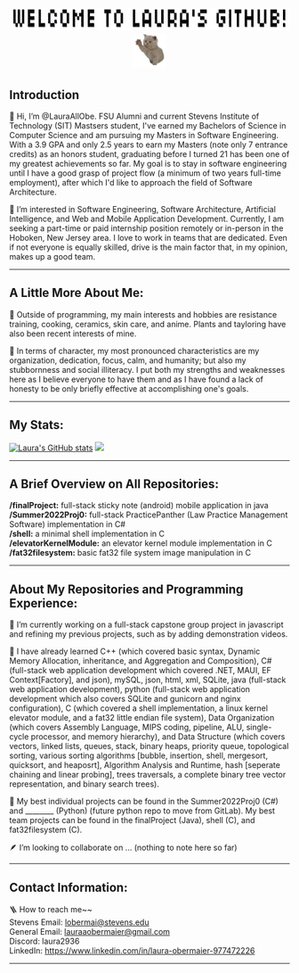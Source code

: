 # <h1 align="center" valign="center"><img src="https://github.com/LauraAllObe/LauraAllObe/blob/main/Welcome to Lauras GitHub!.gif" height="40" /><img src="https://github.com/LauraAllObe/LauraAllObe/blob/main/1311416_eb367.gif" width="60" height="60" /></h1>

## Introduction
🐌 Hi, I’m @LauraAllObe. FSU Alumni and current Stevens Institute of Technology (SIT) Mastsers student, I've earned my 
Bachelors of Science in Computer Science and am pursuing my Masters in Software Engineering. With a 3.9 GPA and only 
2.5 years to earn my Masters (note only 7 entrance credits) as an honors student, graduating before I turned 21 has been
one of my greatest achievements so far. My goal is to stay in software engineering until I have a good grasp of project 
flow (a minimum of two years full-time employment), after which I'd like to approach the field of Software Architecture.

🎻 I’m interested in Software Engineering, Software Architecture, Artificial Intelligence, and Web and Mobile Application
Development. Currently, I am seeking a part-time or paid internship position remotely or in-person in the Hoboken, 
New Jersey area. I love to work in teams that are dedicated. Even if not everyone is equally skilled, drive is the main 
factor that, in my opinion, makes up a good team.
___
## A Little More About Me:
🧸 Outside of programming, my main interests and hobbies are resistance training, cooking, ceramics, skin care, and 
anime. Plants and tayloring have also been recent interests of mine. 

🍯 In terms of character, my most pronounced characteristics are my organization, dedication, focus, calm, and humanity;
but also my stubbornness and social illiteracy. I put both my strengths and weaknesses here as I believe everyone to have
them and as I have found a lack of honesty to be only briefly effective at accomplishing one's goals.
___
## My Stats:
[![Laura's GitHub stats](https://github-readme-stats.vercel.app/api?username=LauraAllObe&theme=graywhite)](https://github.com/anuraghazra/github-readme-stats)
<img src="https://github-readme-stats.vercel.app/api/top-langs/?username=LauraAllObe&theme=graywhite&langs_count=5" href="https://github.com/anuraghazra/github-readme-stats" height="195">
___
## A Brief Overview on All Repositories:
**/finalProject:** full-stack sticky note (android) mobile application in java  
**/Summer2022Proj0:** full-stack PracticePanther (Law Practice Management Software) implementation in C#  
**/shell:** a minimal shell implementation in C  
**/elevatorKernelModule:** an elevator kernel module implementation in C  
**/fat32filesystem:** basic fat32 file system image manipulation in C  
___ 
## About My Repositories and Programming Experience:
🐻 I’m currently working on a full-stack capstone group project in javascript and refining my previous projects, 
such as by adding demonstration videos.

💼 I have already learned C++ (which covered basic syntax, Dynamic Memory Allocation, inheritance, and Aggregation and 
Composition), C# (full-stack web application development which covered .NET, MAUI, EF Context[Factory], and json), mySQL, 
json, html, xml, SQLite, java (full-stack web application development), python (full-stack web application development 
which also covers SQLite and gunicorn and nginx configuration), C (which covered a shell implementation, a linux kernel 
elevator module, and a fat32 little endian file system), Data Organization (which covers Assembly Language, MIPS coding, 
pipeline, ALU, single-cycle processor, and memory hierarchy), and Data Structure (which covers vectors, linked lists, 
queues, stack, binary heaps, priority queue, topological sorting, various sorting algorithms [bubble, insertion, shell, 
mergesort, quicksort, and heaposrt], Algorithm Analysis and Runtime, hash [seperate chaining and linear probing], trees 
traversals, a complete binary tree vector representation, and binary search trees).

🦫 My best individual projects can be found in the Summer2022Proj0 (C#) and ________ (Python) (future python repo to move 
from GitLab). My best team projects can be found in the finalProject (Java), shell (C), and fat32filesystem (C).

🪶 I’m looking to collaborate on ... (nothing to note here so far)
___
## Contact Information:
🪜 How to reach me~~  
Stevens Email: lobermai@stevens.edu  
General Email: lauraaobermaier@gmail.com  
Discord: laura2936  
LinkedIn: https://www.linkedin.com/in/laura-obermaier-977472226  
___
